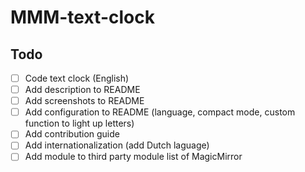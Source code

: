 # MMM-text-clock

## Todo
- [ ] Code text clock (English)
- [ ] Add description to README
- [ ] Add screenshots to README
- [ ] Add configuration to README (language, compact mode, custom function to light up letters)
- [ ] Add contribution guide
- [ ] Add internationalization (add Dutch laguage)
- [ ] Add module to third party module list of MagicMirror
